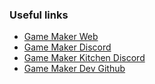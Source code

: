 <h3 class="text-xl text-primary pb-1">Useful links</h3>
<ul class="">
    <li>
        <a href="https://gamemaker.io" target="blank">Game Maker Web</a>
    </li>
    <li>
        <a href="https://discord.com/invite/gamemaker" target="blank">Game Maker Discord</a>
    </li>
    <li>
        <a href="https://discord.com/invite/RDYyRqBswD" target="blank">Game Maker Kitchen Discord</a>
    </li>
    <li>
        <a href="https://github.com/chillman79/gm-dev" target="blank">Game Maker Dev Github</a>
    </li>
</ul>
